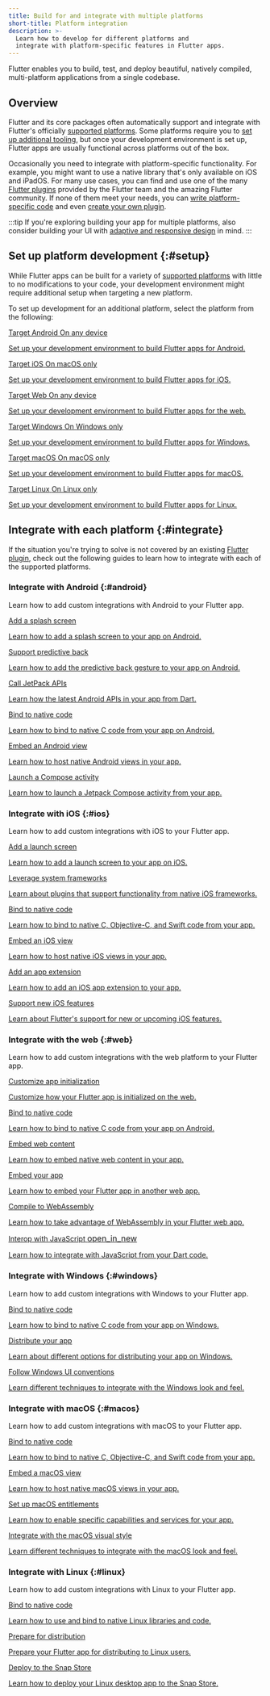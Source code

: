 ```yaml
---
title: Build for and integrate with multiple platforms
short-title: Platform integration
description: >-
  Learn how to develop for different platforms and
  integrate with platform-specific features in Flutter apps.
---
```


Flutter enables you to build, test, and deploy beautiful, natively compiled,
multi-platform applications from a single codebase.

## Overview

Flutter and its core packages often automatically support and integrate
with Flutter's officially [supported platforms][].
Some platforms require you to [set up additional tooling](#setup),
but once your development environment is set up,
Flutter apps are usually functional across platforms out of the box.

Occasionally you need to integrate with platform-specific functionality.
For example, you might want to use a native library that's
only available on iOS and iPadOS.
For many use cases, you can find and use one of the many [Flutter plugins][]
provided by the Flutter team and the amazing Flutter community.
If none of them meet your needs, you can
[write platform-specific code][] and even [create your own plugin][].

:::tip
If you're exploring building your app for multiple platforms,
also consider building your UI with [adaptive and responsive design][] in mind.
:::

[supported platforms]: /reference/supported-platforms
[Flutter plugins]: /packages-and-plugins/using-packages
[write platform-specific code]: /platform-integration/platform-channels
[create your own plugin]: /packages-and-plugins/developing-packages
[adaptive and responsive design]: /ui/adaptive-responsive/

## Set up platform development {:#setup}

While Flutter apps can be built for a variety of [supported platforms][]
with little to no modifications to your code,
your development environment might require additional setup
when targeting a new platform.

To set up development for an additional platform,
select the platform from the following:

<div class="card-grid">
  <a class="card outlined-card" href="/platform-integration/android/setup">
    <div class="card-header">
      <span class="card-title">Target Android</span>
      <span class="card-subtitle">On any device</span>
    </div>
    <div class="card-content">
      <p>Set up your development environment to build Flutter apps for Android.</p>
    </div>
  </a>
  <a class="card outlined-card" href="/platform-integration/ios/setup">
    <div class="card-header">
      <span class="card-title">Target iOS</span>
      <span class="card-subtitle">On macOS only</span>
    </div>
    <div class="card-content">
      <p>Set up your development environment to build Flutter apps for iOS.</p>
    </div>
  </a>
  <a class="card outlined-card" href="/platform-integration/web/setup">
    <div class="card-header">
      <span class="card-title">Target Web</span>
      <span class="card-subtitle">On any device</span>
    </div>
    <div class="card-content">
      <p>Set up your development environment to build Flutter apps for the web.</p>
    </div>
  </a>
  <a class="card outlined-card" href="/platform-integration/windows/setup">
    <div class="card-header">
      <span class="card-title">Target Windows</span>
      <span class="card-subtitle">On Windows only</span>
    </div>
    <div class="card-content">
      <p>Set up your development environment to build Flutter apps for Windows.</p>
    </div>
  </a>
  <a class="card outlined-card" href="/platform-integration/macos/setup">
    <div class="card-header">
      <span class="card-title">Target macOS</span>
      <span class="card-subtitle">On macOS only</span>
    </div>
    <div class="card-content">
      <p>Set up your development environment to build Flutter apps for macOS.</p>
    </div>
  </a>
  <a class="card outlined-card" href="/platform-integration/linux/setup">
    <div class="card-header">
      <span class="card-title">Target Linux</span>
      <span class="card-subtitle">On Linux only</span>
    </div>
    <div class="card-content">
      <p>Set up your development environment to build Flutter apps for Linux.</p>
    </div>
  </a>
</div>

## Integrate with each platform {:#integrate}

If the situation you're trying to solve is not
covered by an existing [Flutter plugin][],
check out the following guides to learn how to
integrate with each of the supported platforms.

[Flutter plugin]: /packages-and-plugins/using-packages#searching-for-packages

### Integrate with Android {:#android}

Learn how to add custom integrations with Android to your Flutter app.

<div class="card-grid">
  <a class="card outlined-card" href="/platform-integration/android/splash-screen">
    <div class="card-header">
      <span class="card-title">Add a splash screen</span>
    </div>
    <div class="card-content">
      <p>Learn how to add a splash screen to your app on Android.</p>
    </div>
  </a>
  <a class="card outlined-card" href="/platform-integration/android/predictive-back">
    <div class="card-header">
      <span class="card-title">Support predictive back</span>
    </div>
    <div class="card-content">
      <p>Learn how to add the predictive back gesture to your app on Android.</p>
    </div>
  </a>
  <a class="card outlined-card" href="/platform-integration/android/call-jetpack-apis">
    <div class="card-header">
      <span class="card-title">Call JetPack APIs</span>
    </div>
    <div class="card-content">
      <p>Learn how the latest Android APIs in your app from Dart.</p>
    </div>
  </a>
  <a class="card outlined-card" href="/platform-integration/android/c-interop">
    <div class="card-header">
      <span class="card-title">Bind to native code</span>
    </div>
    <div class="card-content">
      <p>Learn how to bind to native C code from your app on Android.</p>
    </div>
  </a>
  <a class="card outlined-card" href="/platform-integration/android/platform-views">
    <div class="card-header">
      <span class="card-title">Embed an Android view</span>
    </div>
    <div class="card-content">
      <p>Learn how to host native Android views in your app.</p>
    </div>
  </a>
  <a class="card outlined-card" href="/platform-integration/android/compose-activity">
    <div class="card-header">
      <span class="card-title">Launch a Compose activity</span>
    </div>
    <div class="card-content">
      <p>Learn how to launch a Jetpack Compose activity from your app.</p>
    </div>
  </a>
</div>

### Integrate with iOS {:#ios}

Learn how to add custom integrations with iOS to your Flutter app.

<div class="card-grid">
  <a class="card outlined-card" href="/platform-integration/ios/launch-screen">
    <div class="card-header">
      <span class="card-title">Add a launch screen</span>
    </div>
    <div class="card-content">
      <p>Learn how to add a launch screen to your app on iOS.</p>
    </div>
  </a>
  <a class="card outlined-card" href="/platform-integration/ios/apple-frameworks">
    <div class="card-header">
      <span class="card-title">Leverage system frameworks</span>
    </div>
    <div class="card-content">
      <p>Learn about plugins that support functionality from native iOS frameworks.</p>
    </div>
  </a>
  <a class="card outlined-card" href="/platform-integration/ios/c-interop">
    <div class="card-header">
      <span class="card-title">Bind to native code</span>
    </div>
    <div class="card-content">
      <p>Learn how to bind to native C, Objective-C, and Swift code from your app.</p>
    </div>
  </a>
  <a class="card outlined-card" href="/platform-integration/ios/platform-views">
    <div class="card-header">
      <span class="card-title">Embed an iOS view</span>
    </div>
    <div class="card-content">
      <p>Learn how to host native iOS views in your app.</p>
    </div>
  </a>
  <a class="card outlined-card" href="/platform-integration/ios/app-extensions">
    <div class="card-header">
      <span class="card-title">Add an app extension</span>
    </div>
    <div class="card-content">
      <p>Learn how to add an iOS app extension to your app.</p>
    </div>
  </a>
  <a class="card outlined-card" href="/platform-integration/ios/ios-latest">
    <div class="card-header">
      <span class="card-title">Support new iOS features</span>
    </div>
    <div class="card-content">
      <p>Learn about Flutter's support for new or upcoming iOS features.</p>
    </div>
  </a>
</div>

### Integrate with the web {:#web}

Learn how to add custom integrations with the
web platform to your Flutter app.

<div class="card-grid">
  <a class="card outlined-card" href="/platform-integration/web/initialization">
    <div class="card-header">
      <span class="card-title">Customize app initialization</span>
    </div>
    <div class="card-content">
      <p>Customize how your Flutter app is initialized on the web.</p>
    </div>
  </a>
  <a class="card outlined-card" href="/platform-integration/android/c-interop">
    <div class="card-header">
      <span class="card-title">Bind to native code</span>
    </div>
    <div class="card-content">
      <p>Learn how to bind to native C code from your app on Android.</p>
    </div>
  </a>
  <a class="card outlined-card" href="/platform-integration/web/web-content-in-flutter">
    <div class="card-header">
      <span class="card-title">Embed web content</span>
    </div>
    <div class="card-content">
      <p>Learn how to embed native web content in your app.</p>
    </div>
  </a>
  <a class="card outlined-card" href="/platform-integration/web/embedding-flutter-web">
    <div class="card-header">
      <span class="card-title">Embed your app</span>
    </div>
    <div class="card-content">
      <p>Learn how to embed your Flutter app in another web app.</p>
    </div>
  </a>
  <a class="card outlined-card" href="/platform-integration/web/wasm/">
    <div class="card-header">
      <span class="card-title">Compile to WebAssembly</span>
    </div>
    <div class="card-content">
      <p>Learn how to take advantage of WebAssembly in your Flutter web app.</p>
    </div>
  </a>
  <a class="card outlined-card" href="{{site.dart-site}}/interop/js-interop" target="_blank">
    <div class="card-header">
      <span class="card-title">
        <span>Interop with JavaScript</span>
        <span class="material-symbols" aria-hidden="true" style="font-size: 1rem;">open_in_new</span>
      </span>
    </div>
    <div class="card-content">
      <p>Learn how to integrate with JavaScript from your Dart code.</p>
    </div>
  </a>
</div>

### Integrate with Windows {:#windows}

Learn how to add custom integrations with Windows to your Flutter app.

<div class="card-grid">
  <a class="card outlined-card" href="/platform-integration/windows/building/#integrating-with-windows">
    <div class="card-header">
      <span class="card-title">Bind to native code</span>
    </div>
    <div class="card-content">
      <p>Learn how to bind to native C code from your app on Windows.</p>
    </div>
  </a>
  <a class="card outlined-card" href="/platform-integration/windows/building/#distributing-windows-apps">
    <div class="card-header">
      <span class="card-title">Distribute your app</span>
    </div>
    <div class="card-content">
      <p>Learn about different options for distributing your app on Windows.</p>
    </div>
  </a>
  <a class="card outlined-card" href="platform-integration/windows/building#supporting-windows-ui-guidelines">
    <div class="card-header">
      <span class="card-title">Follow Windows UI conventions</span>
    </div>
    <div class="card-content">
      <p>Learn different techniques to integrate with the Windows look and feel.</p>
    </div>
  </a>
</div>

### Integrate with macOS {:#macos}

Learn how to add custom integrations with macOS to your Flutter app.

<div class="card-grid">
  <a class="card outlined-card" href="/platform-integration/macos/c-interop">
    <div class="card-header">
      <span class="card-title">Bind to native code</span>
    </div>
    <div class="card-content">
      <p>Learn how to bind to native C, Objective-C, and Swift code from your app.</p>
    </div>
  </a>
  <a class="card outlined-card" href="/platform-integration/macos/platform-views">
    <div class="card-header">
      <span class="card-title">Embed a macOS view</span>
    </div>
    <div class="card-content">
      <p>Learn how to host native macOS views in your app.</p>
    </div>
  </a>
  <a class="card outlined-card" href="/platform-integration/macos/building#entitlements-and-the-app-sandbox">
    <div class="card-header">
      <span class="card-title">Set up macOS entitlements</span>
    </div>
    <div class="card-content">
      <p>Learn how to enable specific capabilities and services for your app.</p>
    </div>
  </a>
  <a class="card outlined-card" href="/platform-integration/macos/building#integrating-with-macos-look-and-feel">
    <div class="card-header">
      <span class="card-title">Integrate with the macOS visual style</span>
    </div>
    <div class="card-content">
      <p>Learn different techniques to integrate with the macOS look and feel.</p>
    </div>
  </a>
</div>

### Integrate with Linux {:#linux}

Learn how to add custom integrations with Linux to your Flutter app.

<div class="card-grid">
  <a class="card outlined-card" href="/platform-integration/linux/building#integrate-with-linux">
    <div class="card-header">
      <span class="card-title">Bind to native code</span>
    </div>
    <div class="card-content">
      <p>Learn how to use and bind to native Linux libraries and code.</p>
    </div>
  </a>
  <a class="card outlined-card" href="/platform-integration/linux/building#prepare-linux-apps-for-distribution">
    <div class="card-header">
      <span class="card-title">Prepare for distribution</span>
    </div>
    <div class="card-content">
      <p>Prepare your Flutter app for distributing to Linux users.</p>
    </div>
  </a>
  <a class="card outlined-card" href="/deployment/linux/">
    <div class="card-header">
      <span class="card-title">Deploy to the Snap Store</span>
    </div>
    <div class="card-content">
      <p>Learn how to deploy your Linux desktop app to the Snap Store.</p>
    </div>
  </a>
</div>
